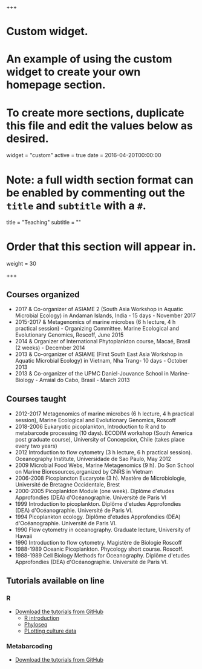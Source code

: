+++
# Custom widget.
# An example of using the custom widget to create your own homepage section.
# To create more sections, duplicate this file and edit the values below as desired.
widget = "custom"
active = true
date = 2016-04-20T00:00:00

# Note: a full width section format can be enabled by commenting out the `title` and `subtitle` with a `#`.
title = "Teaching"
subtitle = ""

# Order that this section will appear in.
weight = 30

+++

## Courses organized

* 2017 & Co-organizer of ASIAME 2 (South Asia Workshop in Aquatic Microbial Ecology) in Andaman Islands, India - 15 days - November 2017
* 2015-2017 & Metagenomics of marine microbes (6 h lecture, 4 h practical session) - Organizing Committee.  Marine Ecological and Evolutionary Genomics, Roscoff, June 2015
* 2014 & Organizer of International Phytoplankton course, Macaé, Brasil (2 weeks) -  December 2014
* 2013 & Co-organizer of ASIAME (First South East Asia Workshop in Aquatic Microbial Ecology) in Vietnam, Nha Trang- 10 days - October 2013
* 2013 & Co-organizer of the UPMC Daniel-Jouvance School in Marine-Biology - Arraial do Cabo, Brasil -  March 2013

## Courses taught

* 2012-2017  Metagenomics of marine microbes (6 h lecture, 4 h practical session), Marine Ecological and Evolutionary Genomics, Roscoff
* 2018-2006   Eukaryotic picoplankton, Introduction to R and to metabarcode processing (10 days). ECODIM workshop (South America post graduate course), University of Concepcion, Chile (takes place every two years)
* 2012  Introduction to flow cytometry (3 h lecture, 6 h practical session). Oceanography Institute, Universidade de Sao Paulo, May 2012
* 2009  Microbial Food Webs, Marine Metagenomics (9 h). Do Son School on Marine Bioresources,organized by CNRS in Vietnam
* 2006-2008  Picoplancton Eucaryote (3 h). Mastère de Microbiologie, Université de Bretagne Occidentale, Brest
* 2000-2005  Picoplankton Module (one week). Diplôme d'etudes Approfondies (DEA) d'Océanographie.  Université de Paris VI
* 1999  Introduction to picoplankton. Diplôme d'etudes Approfondies (DEA) d'Océanographie.  Université de Paris VI.
* 1994  Picoplankton ecology. Diplôme d'etudes Approfondies (DEA) d'Océanographie.  Université de Paris VI.
* 1990  Flow cytometry in oceanography. Graduate lecture, University of Hawaii
* 1990  Introduction to flow cytometry.  Magistère de Biologie Roscoff
* 1988-1989  Oceanic Picoplankton. Phycology short course. Roscoff.
* 1988-1989  Cell Biology Methods for Oceanography.  Diplôme d'etudes Approfondies (DEA) d'Océanographie.  Université de Paris VI.

## Tutorials available on line

### R
* [Download the tutorials from GitHub](https://github.com/vaulot/R_tutorials)
    * [R introduction](https://vaulot.github.io/tutorials/R_introduction_tutorial.html)
    * [Phyloseq](https://vaulot.github.io/tutorials/Phyloseq_tutorial.html)
    * [PLotting culture data](https://vaulot.github.io/tutorials/R_tutorial_cultures.html)

### Metabarcoding
* [Download the tutorials from GitHub](https://github.com/vaulot/metabarcodes_tutorials)

